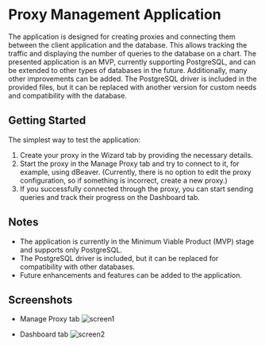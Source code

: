 # Proxy Management Application

The application is designed for creating proxies and connecting them between the client application and the database. This allows tracking the traffic and displaying the number of queries to the database on a chart. The presented application is an MVP, currently supporting PostgreSQL, and can be extended to other types of databases in the future. Additionally, many other improvements can be added. The PostgreSQL driver is included in the provided files, but it can be replaced with another version for custom needs and compatibility with the database.

## Getting Started

The simplest way to test the application:

1. Create your proxy in the Wizard tab by providing the necessary details.
2. Start the proxy in the Manage Proxy tab and try to connect to it, for example, using dBeaver. (Currently, there is no option to edit the proxy configuration, so if something is incorrect, create a new proxy.)
3. If you successfully connected through the proxy, you can start sending queries and track their progress on the Dashboard tab.

## Notes

- The application is currently in the Minimum Viable Product (MVP) stage and supports only PostgreSQL.
- The PostgreSQL driver is included, but it can be replaced for compatibility with other databases.
- Future enhancements and features can be added to the application.

## Screenshots

- Manage Proxy tab
![screen1](https://github.com/kamyszarek/ProxyStats/assets/102061208/f68238d8-8713-461a-b5d6-6c336a18983b)

- Dashboard tab
![screen2](https://github.com/kamyszarek/ProxyStats/assets/102061208/7327bc73-49e9-4016-af87-5c1bfb030121)

